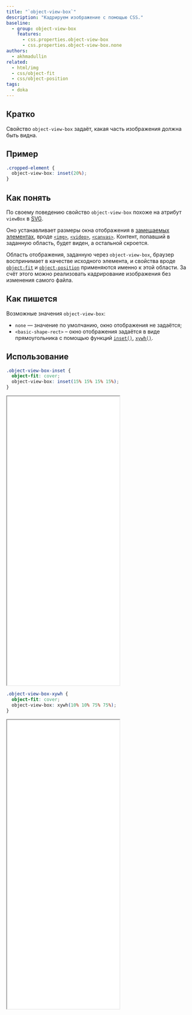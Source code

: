 ```yaml
---
title: "`object-view-box`"
description: "Кадрируем изображение с помощью CSS."
baseline:
  - group: object-view-box
    features:
      - css.properties.object-view-box
      - css.properties.object-view-box.none
authors:
  - akhmadullin
related:
  - html/img
  - css/object-fit
  - css/object-position
tags:
  - doka
---
```


## Кратко

Свойство `object-view-box` задаёт, какая часть изображения должна быть видна.

## Пример

```css
.cropped-element {
  object-view-box: inset(20%);
}
```

## Как понять

По своему поведению свойство `object-view-box` похоже на атрибут `viewBox` в [SVG](/html/svg/).

Оно устанавливает размеры окна отображения в [замещаемых элементах](https://developer.mozilla.org/ru/docs/Web/CSS/CSS_images/Replaced_element_properties), вроде [`<img>`](/html/img/), [`<video>`](/html/video/), [`<canvas>`](/html/canvas/). Контент, попавший в заданную область, будет виден, а остальной скроется.

Область отображения, заданную через `object-view-box`, браузер воспринимает в качестве исходного элемента, и свойства вроде [`object-fit`](/css/object-fit/) и [`object-position`](/css/object-position/) применяются именно к этой области. За счёт этого можно реализовать кадрирование изображения без изменения самого файла.

## Как пишется

Возможные значения `object-view-box`:

- `none` — значение по умолчанию, окно отображения не задаётся;
- `<basic-shape-rect>` – окно отображения задаётся в виде прямоугольника с помощью функций [`inset()`](https://developer.mozilla.org/en-US/docs/Web/CSS/basic-shape/inset), [`xywh()`](https://developer.mozilla.org/en-US/docs/Web/CSS/basic-shape/xywh).

## Использование

```css
.object-view-box-inset {
  object-fit: cover;
  object-view-box: inset(15% 15% 15% 15%);
}
```

<iframe title="Задаём область отображения через inset()" src="demos/inset/" height="770"></iframe>

```css
.object-view-box-xywh {
  object-fit: cover;
  object-view-box: xywh(10% 10% 75% 75%);
}
```

<iframe title="Задаём область отображения через xywh()" src="demos/xywh/" height="770"></iframe>
